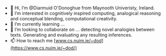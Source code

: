 - 👋 Hi, I’m @Diarmuid O'Donoghue from Maynooth Univeristy, Ireland.
- 👀 I’m interested in cognitively inspired computing, analogical reasoning and conceptual blending, computational creativity.
- 🌱 I’m currently learning ...
- 💞️ I’m looking to collaborate on ... detecting novel analogies between texts. Generating and evaluating any resulting inferences.
- 📫 How to reach me [www.cs.nuim.ie/~dod](https://www.cs.nuim.ie/~dod/)

<!---
Diarmuid-ODonoghue/Diarmuid-ODonoghue is a ✨ special ✨ repository because its `README.md` (this file) appears on your GitHub profile.
You can click the Preview link to take a look at your changes.
--->
